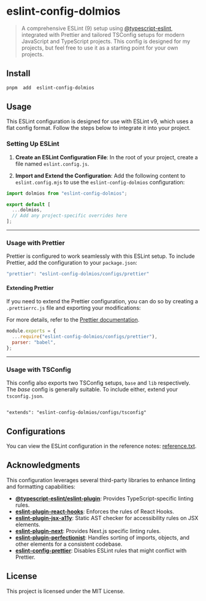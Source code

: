 # eslint-config-dolmios
> A comprehensive ESLint (9) setup using [@typescript-eslint](https://typescript-eslint.io), integrated with Prettier and tailored TSConfig setups for modern JavaScript and TypeScript projects. This config is designed for my projects, but feel free to use it as a starting point for your own projects.


## Install
```sh
pnpm  add  eslint-config-dolmios
```

## Usage
This ESLint configuration is designed for use with ESLint v9, which uses a flat config format. Follow the steps below to integrate it into your project.

### Setting Up ESLint
1.  **Create an ESLint Configuration File**: In the root of your project, create a file named  `eslint.config.js`.

2.  **Import and Extend the Configuration**: Add the following content to  `eslint.config.mjs`  to use the  `eslint-config-dolmios`  configuration:


```js
import dolmios from "eslint-config-dolmios";

export default [
  ...dolmios,
  // Add any project-specific overrides here
];
```

---

### Usage with Prettier
Prettier is configured to work seamlessly with this ESLint setup. To include Prettier, add the configuration to your  `package.json`:

```js
"prettier": "eslint-config-dolmios/configs/prettier"
```

#### Extending Prettier
If you need to extend the Prettier configuration, you can do so by creating a  `.prettierrc.js`  file and exporting your modifications:

For more details, refer to the [Prettier documentation](https://prettier.io/docs/en/configuration.html#sharing-configurations).

```js
module.exports = {
  ...require("eslint-config-dolmios/configs/prettier"),
  parser: "babel",
};
```

---

### Usage with TSConfig
This config also exports two TSConfig setups, `base` and `lib` respectively. The _base_ config is generally suitable. To include either, extend your `tsconfig.json`.


```

"extends": "eslint-config-dolmios/configs/tsconfig"

```

  

## Configurations
You can view the ESLint configuration in the reference notes: [reference.txt](./reference.txt). 

## Acknowledgments
This configuration leverages several third-party libraries to enhance linting and formatting capabilities:

-   **[@typescript-eslint/eslint-plugin](https://github.com/typescript-eslint/typescript-eslint)**: Provides TypeScript-specific linting rules.
-   **[eslint-plugin-react-hooks](https://www.npmjs.com/package/eslint-plugin-react-hooks)**: Enforces the rules of React Hooks.
-   **[eslint-plugin-jsx-a11y](https://github.com/jsx-eslint/eslint-plugin-jsx-a11y)**: Static AST checker for accessibility rules on JSX elements.
-   **[eslint-plugin-next](https://github.com/vercel/next.js/tree/canary/packages/eslint-plugin-next)**: Provides Next.js specific linting rules.
-   **[eslint-plugin-perfectionist](https://github.com/azat-io/eslint-plugin-perfectionist)**: Handles sorting of imports, objects, and other elements for a consistent codebase.
-   **[eslint-config-prettier](https://github.com/prettier/eslint-config-prettier)**: Disables ESLint rules that might conflict with Prettier.

## License
This project is licensed under the MIT License.
